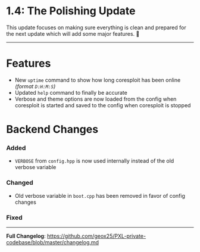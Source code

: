 # 1.4: The Polishing Update
This update focuses on making sure everything is clean and prepared for the next update which will add some major features. :tada:

---
# Features

- New `uptime` command to show how long coresploit has been online *(format `D:H:M:S`)*
- Updated `help` command to finally be accurate
- Verbose and theme options are now loaded from the config when coresploit is started and saved to the config when coresploit is stopped

# Backend Changes

### Added

- `VERBOSE` from `config.hpp` is now used internally instead of the old verbose variable

### Changed

- Old verbose variable in `boot.cpp` has been removed in favor of config changes

### Fixed



---

**Full Changelog**: https://github.com/geox25/PXL-private-codebase/blob/master/changelog.md

